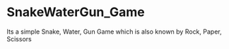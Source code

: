 # SnakeWaterGun_Game
Its a simple Snake, Water, Gun Game which is also known by Rock, Paper, Scissors
